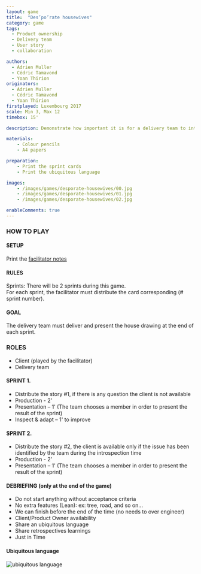 ```yaml
---
layout: game
title:  "Des’po’rate housewives"
category: game
tags:
  - Product ownership
  - Delivery team
  - User story
  - collaboration

authors: 
  - Adrien Muller
  - Cédric Tamavond
  - Yoan Thirion
originators: 
  - Adrien Muller
  - Cédric Tamavond
  - Yoan Thirion
firstplayed: Luxembourg 2017
scale: Min 3, Max 12
timebox: 15'

description: Demonstrate how important it is for a delivery team to interact with its Product Owner.

materials:
    - Colour pencils
    - A4 papers

preparation:
    - Print the sprint cards
    - Print the ubiquitous language

images:
    - /images/games/desporate-housewives/00.jpg
    - /images/games/desporate-housewives/01.jpg
    - /images/games/desporate-housewives/02.jpg

enableComments: true
---
```


### HOW TO PLAY
#### SETUP
Print the [facilitator notes]({{site.url}}/files/desporate-housewives/desporate-housewives.pdf "Facilitator Notes")

#### RULES
Sprints: There will be 2 sprints during this game. <br/> For each sprint, the facilitator must distribute the card corresponding (# sprint number). 

#### GOAL
The delivery team must deliver and present the house drawing at the end of each sprint.

### ROLES
*	Client (played by the facilitator)
*	Delivery team

#### SPRINT 1.
*	Distribute the story #1, if there is any question the client is not available
*	Production - 2' 
*	Presentation – 1' (The team chooses a member in order to present the result of the sprint)
*	Inspect & adapt – 1' to improve

#### SPRINT 2.
*	Distribute the story #2, the client is available only if the issue has been identified by the team during the introspection time
*	Production - 2' 
*	Presentation – 1' (The team chooses a member in order to present the result of the sprint)

#### DEBRIEFING (only at the end of the game)
*	Do not start anything without acceptance criteria
*	No extra features (Lean): ex: tree, road, and so on...
*	We can finish before the end of the time (no needs to over engineer)
*	Client/Product Owner availability
*	Share an ubiquitous language
*	Share retrospectives learnings 
*	Just in Time 

#### Ubiquitous language
![ubiquitous language]({{site.url}}/images/games/desporate-housewives/ubiquitous_language.jpg "ubiquitous language")
